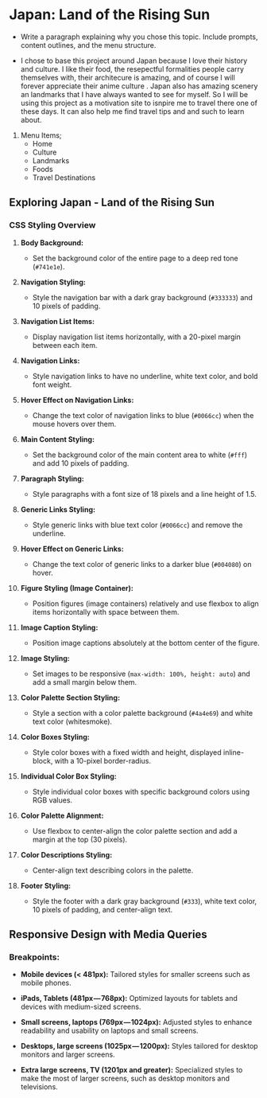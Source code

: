 # Japan: Land of the Rising Sun

- Write a paragraph explaining why you chose this topic.
Include prompts, content outlines, and the menu structure.

- I chose to base this project around Japan because I love their history and culture. I like their food, the resepectful formalities people carry themselves with, their architecure is amazing, and of course I will forever appreciate their anime culture . Japan also has amazing scenery an landmarks that I have always wanted to see for myself. So I will be using this project as a motivation site to isnpire me to travel there one of these days. It can also help me find travel tips and and such to learn about. 

1. Menu Items;
   - Home
   - Culture
   - Landmarks
   - Foods
   - Travel Destinations

## Exploring Japan - Land of the Rising Sun

### CSS Styling Overview

1. **Body Background:**
   - Set the background color of the entire page to a deep red tone (`#741e1e`).

2. **Navigation Styling:**
   - Style the navigation bar with a dark gray background (`#333333`) and 10 pixels of padding.

3. **Navigation List Items:**
   - Display navigation list items horizontally, with a 20-pixel margin between each item.

4. **Navigation Links:**
   - Style navigation links to have no underline, white text color, and bold font weight.

5. **Hover Effect on Navigation Links:**
   - Change the text color of navigation links to blue (`#0066cc`) when the mouse hovers over them.

6. **Main Content Styling:**
   - Set the background color of the main content area to white (`#fff`) and add 10 pixels of padding.

7. **Paragraph Styling:**
   - Style paragraphs with a font size of 18 pixels and a line height of 1.5.

8. **Generic Links Styling:**
   - Style generic links with blue text color (`#0066cc`) and remove the underline.

9. **Hover Effect on Generic Links:**
   - Change the text color of generic links to a darker blue (`#004080`) on hover.

10. **Figure Styling (Image Container):**
    - Position figures (image containers) relatively and use flexbox to align items horizontally with space between them.

11. **Image Caption Styling:**
    - Position image captions absolutely at the bottom center of the figure.

12. **Image Styling:**
    - Set images to be responsive (`max-width: 100%, height: auto`) and add a small margin below them.

13. **Color Palette Section Styling:**
    - Style a section with a color palette background (`#4a4e69`) and white text color (whitesmoke).

14. **Color Boxes Styling:**
    - Style color boxes with a fixed width and height, displayed inline-block, with a 10-pixel border-radius.

15. **Individual Color Box Styling:**
    - Style individual color boxes with specific background colors using RGB values.

16. **Color Palette Alignment:**
    - Use flexbox to center-align the color palette section and add a margin at the top (30 pixels).

17. **Color Descriptions Styling:**
    - Center-align text describing colors in the palette.

18. **Footer Styling:**
    - Style the footer with a dark gray background (`#333`), white text color, 10 pixels of padding, and center-align text.


## Responsive Design with Media Queries

### Breakpoints:

- **Mobile devices (< 481px):** Tailored styles for smaller screens such as mobile phones.

- **iPads, Tablets (481px — 768px):** Optimized layouts for tablets and devices with medium-sized screens.

- **Small screens, laptops (769px — 1024px):** Adjusted styles to enhance readability and usability on laptops and small screens.

- **Desktops, large screens (1025px — 1200px):** Styles tailored for desktop monitors and larger screens.

- **Extra large screens, TV (1201px and greater):** Specialized styles to make the most of larger screens, such as desktop monitors and televisions.

